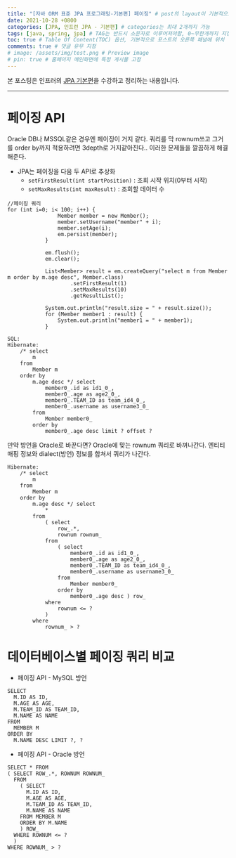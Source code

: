```yaml
---
title: "[자바 ORM 표준 JPA 프로그래밍-기본편] 페이징" # post의 layout이 기본적으로 post로 설정되어있어서 Front Matter에 따로 layout변수를 만들어 주지 않아도 됨
date: 2021-10-28 +0800
categories: [JPA, 인프런 JPA - 기본편] # categories는 최대 2개까지 가능
tags: [java, spring, jpa] # TAG는 반드시 소문자로 이루어져야함, 0~무한개까지 지정 가능
toc: true # Table Of Content(TOC) 옵션, 기본적으로 포스트의 오른쪽 패널에 위치
comments: true # 댓글 유무 지정
# image: /assets/img/test.png # Preview image
# pin: true # 홈페이지 메인화면에 특정 게시물 고정
---
```


본 포스팅은 인프러의 [JPA 기본편](https://www.inflearn.com/course/ORM-JPA-Basic#)을 수강하고 정리하는 내용입니다.

<hr>

# 페이징 API
Oracle DB나 MSSQL같은 경우엔 페이징이 거지 같다. 쿼리를 막 rownum쓰고 그거를 order by까지 적용하려면 3depth로 거지같아진다.. 이러한 문제들을 깔끔하게 해결해준다.

- JPA는 페이징을 다음 두 API로 추상화
  - `setFirstResult(int startPosition)` : 조회 시작 위치(0부터 시작)
  - `setMaxResults(int maxResult)` : 조회할 데이터 수

~~~
//페이징 쿼리
for (int i=0; i< 100; i++) {
                Member member = new Member();
                member.setUsername("member" + i);
                member.setAge(i);
                em.persist(member);
            }

            em.flush();
            em.clear();

            List<Member> result = em.createQuery("select m from Member m order by m.age desc", Member.class)
                    .setFirstResult(1)
                    .setMaxResults(10)
                    .getResultList();

            System.out.println("result.size = " + result.size());
            for (Member member1 : result) {
                System.out.println("member1 = " + member1);
            }

SQL:
Hibernate: 
    /* select
        m 
    from
        Member m 
    order by
        m.age desc */ select
            member0_.id as id1_0_,
            member0_.age as age2_0_,
            member0_.TEAM_ID as team_id4_0_,
            member0_.username as username3_0_ 
        from
            Member member0_ 
        order by
            member0_.age desc limit ? offset ?
~~~

만약 방언을 Oracle로 바꾼다면? Oracle에 맞는 rownum 쿼리로 바껴나간다. 엔티티 매핑 정보와 dialect(방언) 정보를 합쳐서 쿼리가 나간다.

~~~
Hibernate: 
    /* select
        m 
    from
        Member m 
    order by
        m.age desc */ select
            * 
        from
            ( select
                row_.*,
                rownum rownum_ 
            from
                ( select
                    member0_.id as id1_0_,
                    member0_.age as age2_0_,
                    member0_.TEAM_ID as team_id4_0_,
                    member0_.username as username3_0_ 
                from
                    Member member0_ 
                order by
                    member0_.age desc ) row_ 
            where
                rownum <= ?
            ) 
        where
            rownum_ > ?
~~~

# 데이터베이스별 페이징 쿼리 비교

- 페이징 API - MySQL 방언

~~~
SELECT
  M.ID AS ID,
  M.AGE AS AGE,
  M.TEAM_ID AS TEAM_ID,
  M.NAME AS NAME
FROM
  MEMBER M
ORDER BY
  M.NAME DESC LIMIT ?, ?
~~~

- 페이징 API - Oracle 방언

~~~
SELECT * FROM
( SELECT ROW_.*, ROWNUM ROWNUM_
  FROM
    ( SELECT
      M.ID AS ID,
      M.AGE AS AGE,
      M.TEAM_ID AS TEAM_ID,
      M.NAME AS NAME
    FROM MEMBER M
    ORDER BY M.NAME
    ) ROW_
  WHERE ROWNUM <= ?
  )
WHERE ROWNUM_ > ?
~~~
